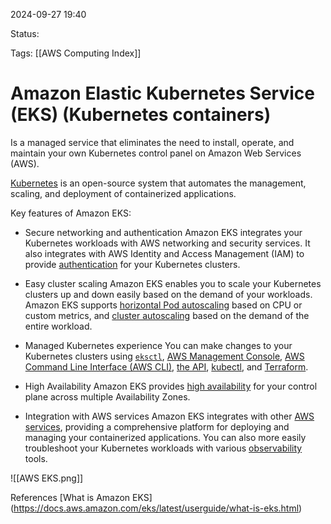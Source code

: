 2024-09-27 19:40

Status:

Tags:
[[AWS Computing Index]]

# Amazon Elastic Kubernetes Service (EKS) (Kubernetes containers)


Is a managed service that eliminates the need to install, operate, and maintain your own Kubernetes control panel on Amazon Web Services (AWS). 

[Kubernetes](https://kubernetes.io/docs/concepts/overview/) is an open-source system that automates the management, scaling, and deployment of containerized applications.


Key features of Amazon EKS:

- Secure networking and authentication
	Amazon EKS integrates your Kubernetes workloads with AWS networking and security services. It also integrates with AWS Identity and Access Management (IAM) to provide [authentication](https://docs.aws.amazon.com/eks/latest/userguide/cluster-auth.html) for your Kubernetes clusters.

 - Easy cluster scaling
	Amazon EKS enables you to scale your Kubernetes clusters up and down easily based on the demand of your workloads. Amazon EKS supports [horizontal Pod autoscaling](https://docs.aws.amazon.com/eks/latest/userguide/horizontal-pod-autoscaler.html) based on CPU or custom metrics, and [cluster autoscaling](https://docs.aws.amazon.com/eks/latest/userguide/autoscaling.html) based on the demand of the entire workload.

- Managed Kubernetes experience
	You can make changes to your Kubernetes clusters using [`eksctl`](https://eksctl.io/), [AWS Management Console](https://console.aws.amazon.com/eks/), [AWS Command Line Interface (AWS CLI)](https://awscli.amazonaws.com/v2/documentation/api/latest/reference/eks/index.html), [the API](https://docs.aws.amazon.com/eks/latest/APIReference/Welcome.html), [kubectl](https://docs.aws.amazon.com/eks/latest/userguide/install-kubectl.html), and [Terraform](https://tf-eks-workshop.workshop.aws/).

- High Availability
	Amazon EKS provides [high availability](https://docs.aws.amazon.com/eks/latest/userguide/disaster-recovery-resiliency.html) for your control plane across multiple Availability Zones.

- Integration with AWS services
	Amazon EKS integrates with other [AWS services](https://docs.aws.amazon.com/eks/latest/userguide/eks-integrations.html), providing a comprehensive platform for deploying and managing your containerized applications. You can also more easily troubleshoot your Kubernetes workloads with various [observability](https://docs.aws.amazon.com/eks/latest/userguide/eks-observe.html) tools.


![[AWS EKS.png]]

References 
[What is Amazon EKS] (https://docs.aws.amazon.com/eks/latest/userguide/what-is-eks.html)